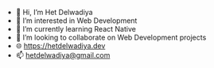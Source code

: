 - 👋 Hi, I’m Het Delwadiya
- 👀 I’m interested in Web Development
- 🌱 I’m currently learning React Native
- 💞️ I’m looking to collaborate on Web Development projects
- 🌐 https://hetdelwadiya.dev
- 📫 hetdelwadiya@gmail.com

<!---
HeT-Delwadiya/HeT-Delwadiya is a ✨ special ✨ repository because its `README.md` (this file) appears on your GitHub profile.
You can click the Preview link to take a look at your changes.
--->
